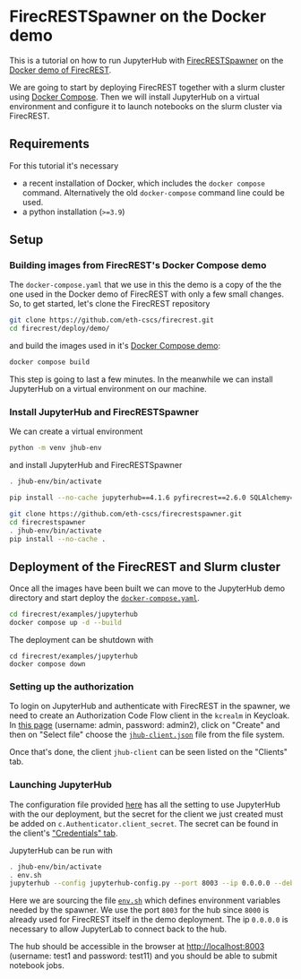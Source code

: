 # FirecRESTSpawner on the Docker demo


This is a tutorial on how to run JupyterHub with [FirecRESTSpawner](https://github.com/eth-cscs/firecrestspawner) on the [Docker demo of FirecREST](https://github.com/eth-cscs/firecrest/tree/master/deploy/demo).

We are going to start by deploying FirecREST together with a slurm cluster using [Docker Compose](https://docs.docker.com/compose). Then we will install JupyterHub on a virtual environment and configure it to launch notebooks on the slurm cluster via FirecREST.


## Requirements

For this tutorial it's necessary
 * a recent installation of Docker, which includes the `docker compose` command. Alternatively the old `docker-compose` command line could be used.
 * a python installation (`>=3.9`)


## Setup


### Building images from FirecREST's Docker Compose demo

The `docker-compose.yaml` that we use in this the demo is a copy of the the one used in the Docker demo of FirecREST with only a few small changes. So, to get started, let's clone the FirecREST repository

```bash
git clone https://github.com/eth-cscs/firecrest.git
cd firecrest/deploy/demo/
```

and build the images used in it's [Docker Compose demo](https://github.com/eth-cscs/firecrest/tree/master/deploy/demo):

```bash
docker compose build
```

This step is going to last a few minutes. In the meanwhile we can install JupyterHub on a virtual environment on our machine.


### Install JupyterHub and FirecRESTSpawner

We can create a virtual environment

```bash
python -m venv jhub-env
```

and install JupyterHub and FirecRESTSpawner

```bash
. jhub-env/bin/activate

pip install --no-cache jupyterhub==4.1.6 pyfirecrest==2.6.0 SQLAlchemy==1.4.52 oauthenticator==16.3.1 python-hostlist==1.23.0

git clone https://github.com/eth-cscs/firecrestspawner.git
cd firecrestspawner
. jhub-env/bin/activate
pip install --no-cache .
```

## Deployment of the FirecREST and Slurm cluster

Once all the images have been built we can move to the JupyterHub demo directory and start deploy the [`docker-compose.yaml`](docker-compose.yaml).

```bash
cd firecrest/examples/jupyterhub 
docker compose up -d --build
```

The deployment can be shutdown with

```
cd firecrest/examples/jupyterhub
docker compose down
```

### Setting up the authorization

To login on JupyterHub and authenticate with FirecREST in the spawner, we need to create an Authorization Code Flow client in the `kcrealm` in Keycloak. In [this page](http://localhost:8080/auth/admin/master/console/#/realms/kcrealm/clients) (username: admin, password: admin2), click on "Create" and then on "Select file" choose the [`jhub-client.json`](jhub-client.json) file from the file system.

Once that's done, the client `jhub-client` can be seen listed on the "Clients" tab.


### Launching JupyterHub

The configuration file provided [here](jupyterhub-config.py) has all the setting to use JupyterHub with the our deployment, but the secret for the client we just created must be added on `c.Authenticator.client_secret`. The secret can be found in the client's ["Credentials" tab](http://localhost:8080/auth/admin/master/console/#/realms/kcrealm/clients/f969b69d-4aec-4646-bdbe-09a268f52111/credentials).

JupyterHub can be run with

```bash
. jhub-env/bin/activate
. env.sh 
jupyterhub --config jupyterhub-config.py --port 8003 --ip 0.0.0.0 --debug
```
Here we are sourcing the file [`env.sh`](env.sh) which defines environment variables needed by the spawner.
We use the port `8003` for the hub since `8000` is already used for FirecREST itself in the demo deployment. The ip `0.0.0.0` is necessary to allow JupyterLab to connect back to the hub.

The hub should be accessible in the browser at [http://localhost:8003](http://localhost:8003/) (username: test1 and password: test11) and you should be able to submit notebook jobs.

